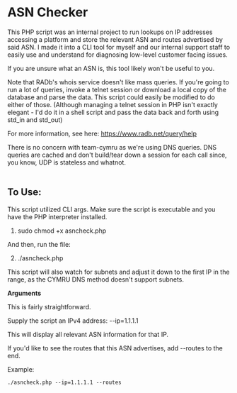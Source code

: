 # ASN Checker

This PHP script was an internal project to run lookups on IP addresses accessing a platform and store the relevant ASN and routes advertised by said ASN. I made it into a CLI tool for myself and our internal support staff to easily use and understand for diagnosing low-level customer facing issues. 

If you are unsure what an ASN is, this tool likely won't be useful to you. 

Note that RADb's whois service doesn't like mass queries. If you're going to run a lot of queries, invoke a telnet session or download a local copy of the database and parse the data. This script could easily be modified to do either of those. (Although managing a telnet session in PHP isn't exactly elegant - I'd do it in a shell script and pass the data back and forth using std_in and std_out)

For more information, see here: https://www.radb.net/query/help

There is no concern with team-cymru as we're using DNS queries. DNS queries are cached and don't build/tear down a session for each call since, you know, UDP is stateless and whatnot.
<br><br>

## To Use:

This script utilized CLI args. Make sure the script is executable and you have the PHP interpreter installed. 

1. sudo chmod +x asncheck.php

And then, run the file:

2. ./asncheck.php 

This script will also watch for subnets and adjust it down to the first IP in the range, as the CYMRU DNS method doesn't support subnets.
<br>

**Arguments** 

This is fairly straightforward. 

Supply the script an IPv4 address: --ip=1.1.1.1

This will display all relevant ASN information for that IP. 

If you'd like to see the routes that this ASN advertises, add --routes to the end. 

Example: 

```
./asncheck.php --ip=1.1.1.1 --routes
```
